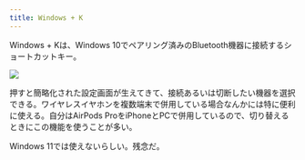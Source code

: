 ```yaml
---
title: Windows + K
---
```

Windows + Kは、Windows 10でペアリング済みのBluetooth機器に接続するショートカットキー。

![](https://lh3.googleusercontent.com/docs/ADP-6oEuLCsEMT4nztpMrGFs8_SPhOob_HphoXxxQ0daVbJ2BhoU2hliBZKWm3ybs1w3j9lHggTZsB6udEBV0Ahh6WbKT1M-bTrFtSFWYz_1hZ4ZHhev7i8hZ0U6bUvP70PN495zPOXEYJd4l0AYLiDpeDaHQ9CyKBz_eeFb5ieTyYnHnMlfW-jXDXsa1YrogHmtNnyyqv51oyqpQ6N_fWzVogfhPN8KlvowzJx5H-IE3Vai5NtVgsCBBzSIJvnkfZ4BRCKYXKajH-GgGDxURuZ-tcnslDu7KlTi8BFhwsTCqGWsM61smI8SiBiTt3E2_pRsNpot3UhgC_Md_4qGSuVDz7A79IdCmehnJ9de1mh8PH4YnqQ9tcRGI_k9tg1l3O61MLwIXWpz81TVFfGSrBaPD66cSB813zceCHvKHMjKKN23twwj12hz1OLkbKy51FZD3iRo8IUNPfwZg4jBGWaSGGyrBNdlrAk_8hL0k0lbsP7zJiArneCf38vBc2gcGZOD0uhb0T47g_kMBbd8xuItkHylA399f-CLp9u8n8YatrY2UNzoY4IQmDwayHvn5Sgds9SjBgfFDLFQuIcxvrho79aAANlin01cWafNxCYDHi1rx1rzqn3EEk_10Xrd0jEhyTl2qWszR2pJOwg2MvQ7N7NqlKWeJ4qfneGzq6lJyV66nakvMu_QQi3yI0n3LIA1x8_zcIOKXwhrgljYiOCDpvRYLvoB3GcGhGHo3zYbUoejC5EqzGZrfvzSijrsRIzqHGru0nOK5UpAfzPH6kMUtSGem9HdiwQZUJXgoIxtjA0z0FHFpttAJw72ol-A5qyf-vXReFk32XIzJNrtudaVcOaeCc6NGP0Mdcd2HpCJJBXEfnQZ-3EWuK-Qtah5Cifl-gus9zRVItMJkQ2DZBEwZTaPPsI_a3Te93ktPv7a7-2SH8f4zWoyYsL7HsCfbQC9KscJ0hd_zCJzUwyRMKecrSpe5Y_AQMWQRVasvAPk4aOiY78IzlolZnti0g9bhWczZ3SB6hsisK5gDUT-sWRoXcuiFS-7wAAXKQ9SNQxUEAJYrZs0YoEq41pO9XKgfTV1bUnM9_GL7CWxO9fJoTpqF-H7JqWbuVN0No9ah1_ixLKeBRweILmJMcdokG4LcGIYMKyUqO1aQKbz5yvi6cCTGL1SJFNYzNyj2TmdqBUvjBTRFj3ZPy1pjjrm1C5I_kbXVQ_apjY72lLy9RcNgknK-0tq0Ff9e2mQTsmPa-J3m7AMKurq)

押すと簡略化された設定画面が生えてきて、接続あるいは切断したい機器を選択できる。ワイヤレスイヤホンを複数端末で併用している場合なんかには特に便利に使える。自分はAirPods ProをiPhoneとPCで併用しているので、切り替えるときにこの機能を使うことが多い。

Windows 11では使えないらしい。残念だ。
